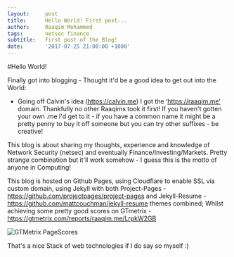 ```yaml
---
layout:     post
title:      Hello World! First post...
author:     Raaqim Mohammed
tags: 		netsec finance
subtitle:  	First post of the Blog!
date:       '2017-07-25 21:00:00 +1000'
---
```


#Hello World!

Finally got into blogging - Thought it'd be a good idea to get out into the World:

* Going off Calvin's idea (https://calvin.me) I got the ‘https://raaqim.me’ domain. Thankfully no other Raaqims took it first! If you haven't gotten your own .me I'd get to it - if you have a common name it might be a pretty penny to buy it off someone but you can try other suffixes - be creative!

This blog is about sharing my thoughts, experience and knowledge of Network Security (netsec) and eventually Finance/Investing/Markets. Pretty strange combination but it'll work somehow - I guess this is the motto of anyone in Computing!

This blog is hosted on Github Pages, using Cloudflare to enable SSL via custom domain, using Jekyll with both Project-Pages - https://github.com/projectpages/project-pages and Jekyll-Resume - https://github.com/mattcouchman/jekyll-resume themes combined; Whilst achieving some pretty good scores on GTmetrix - https://gtmetrix.com/reports/raaqim.me/LrpkW2GB

![GTMetrix PageScores](https://raaqim.me/img/pagespeed.png)

That's a nice Stack of web technologies if I do say so myself :)